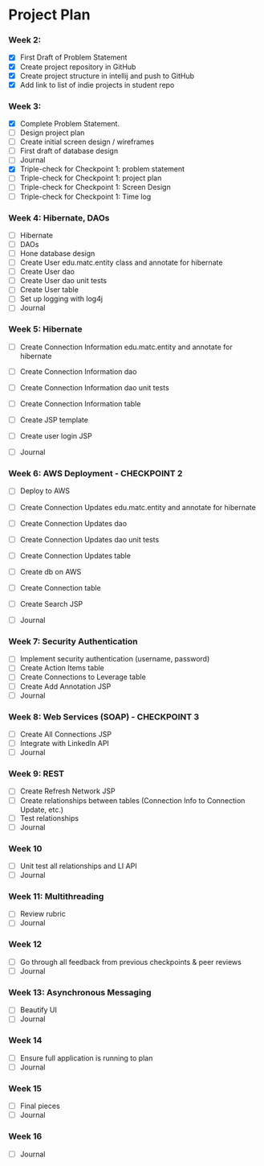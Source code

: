 # Project Plan

### Week 2:
- [X] First Draft of Problem Statement
- [X] Create project repository in GitHub
- [X] Create project structure in intellij and push to GitHub
- [X] Add link to list of indie projects in student repo

### Week 3:
- [X] Complete Problem Statement.
- [ ] Design project plan 
- [ ] Create initial screen design / wireframes
- [ ] First draft of database design
- [ ] Journal
- [X] Triple-check for Checkpoint 1: problem statement
- [ ] Triple-check for Checkpoint 1: project plan
- [ ] Triple-check for Checkpoint 1: Screen Design
- [ ] Triple-check for Checkpoint 1: Time log

### Week 4: Hibernate, DAOs
- [ ] Hibernate
- [ ] DAOs
- [ ] Hone database design
- [ ] Create User edu.matc.entity class and annotate for hibernate
- [ ] Create User dao
- [ ] Create User dao unit tests
- [ ] Create User table
- [ ] Set up logging with log4j
- [ ] Journal

### Week 5: Hibernate
- [ ] Create Connection Information edu.matc.entity and annotate for hibernate
- [ ] Create Connection Information dao
- [ ] Create Connection Information dao unit tests
- [ ] Create Connection Information table
- [ ] Create JSP template
- [ ] Create user login JSP
- [ ] Journal


### Week 6: AWS Deployment - CHECKPOINT 2
- [ ] Deploy to AWS
- [ ] Create Connection Updates edu.matc.entity and annotate for hibernate
- [ ] Create Connection Updates dao
- [ ] Create Connection Updates dao unit tests
- [ ] Create Connection Updates table
- [ ] Create db on AWS
- [ ] Create Connection table
- [ ] Create Search JSP
- [ ] Journal


### Week 7: Security Authentication
- [ ] Implement security authentication (username, password)
- [ ] Create Action Items table
- [ ] Create Connections to Leverage table
- [ ] Create Add Annotation JSP
- [ ] Journal

### Week 8: Web Services (SOAP) - CHECKPOINT 3
- [ ] Create All Connections JSP
- [ ] Integrate with LinkedIn API
- [ ] Journal

### Week 9: REST
- [ ] Create Refresh Network JSP
- [ ] Create relationships between tables (Connection Info to Connection Update, etc.)
- [ ] Test relationships
- [ ] Journal

### Week 10
- [ ] Unit test all relationships and LI API
- [ ] Journal

### Week 11: Multithreading
- [ ] Review rubric
- [ ] Journal

### Week 12
- [ ] Go through all feedback from previous checkpoints & peer reviews
- [ ] Journal

### Week 13: Asynchronous Messaging
- [ ] Beautify UI
- [ ] Journal

### Week 14
- [ ] Ensure full application is running to plan
- [ ] Journal

### Week 15
- [ ] Final pieces
- [ ] Journal

### Week 16
- [ ] Journal
